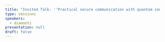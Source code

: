 ```yaml
---
title: "Invited Talk: ''Practical secure communication with quantum continuous variables''"
type: sessions
speakers:
  - diamanti
presentation: null
draft: false
---
```



<!-- fields to use above: -->
<!-- videoId: "Vfl9pPh6ipI" -->
<!-- presentation: "/2024/sessions/slides/QCrypt2024InvitedDiamanti.pdf" -->
